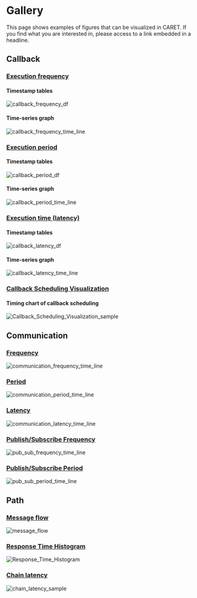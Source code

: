 # Gallery

This page shows examples of figures that can be visualized in CARET.
If you find what you are interested in, please access to a link embedded in a headline.

## Callback

### [Execution frequency](./visualization/callback/index.md#frequency)

#### Timestamp tables

![callback_frequency_df](./imgs/callback_frequency_df.png)

#### Time-series graph

![callback_frequency_time_line](./imgs/callback_frequency_time_line.png)

### [Execution period](./visualization/callback/index.md#period)

#### Timestamp tables

![callback_period_df](./imgs/callback_period_df.png)

#### Time-series graph

![callback_period_time_line](./imgs/callback_period_time_line.png)

### [Execution time (latency)](./visualization/callback/index.md#latency)

#### Timestamp tables

![callback_latency_df](./imgs/callback_latency_df.png)

#### Time-series graph

![callback_latency_time_line](./imgs/callback_latency_time_line.png)

### [Callback Scheduling Visualization](./visualization/callback/callback_scheduling_visualization.md)

#### Timing chart of callback scheduling

![Callback_Scheduling_Visualization_sample](./imgs/callback_sched_sample.png)

## Communication

### [Frequency](./visualization/communication/index.md#frequency)

![communication_frequency_time_line](./imgs/communication_frequency_time_line.png)

### [Period](./visualization/communication/index.md#period)

![communication_period_time_line](./imgs/communication_period_time_line.png)

### [Latency](./visualization/communication/index.md#latency)

![communication_latency_time_line](./imgs/communication_latency_time_line.png)

### [Publish/Subscribe Frequency](./visualization/communication/publish_subscription.md#frequency)

![pub_sub_frequency_time_line](./imgs/pub_sub_frequency_time_line.png)

### [Publish/Subscribe Period](./visualization/communication/publish_subscription.md#period)

![pub_sub_period_time_line](./imgs/pub_sub_period_time_line.png)

## Path

### [Message flow](./visualization/path/message_flow.md)

![message_flow](./imgs/message_flow_sample.png)

### [Response Time Histogram](./visualization/path/response_time.md)

![Response_Time_Histogram](./imgs/response_time_default_histogram.png)

### [Chain latency](./visualization/path/chain_latency.md)

![chain_latency_sample](./imgs/chain_latency_sample.png)
